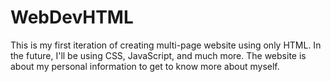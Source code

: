 # WebDevHTML
This is my first iteration of creating multi-page website using only HTML. In the future, I'll be using CSS, JavaScript, and much more. The website is about my personal information to get to know more about myself.
